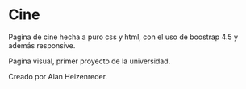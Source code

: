 # Cine
Pagina de cine hecha a puro css y html, con el uso de boostrap 4.5 y además responsive.

Pagina visual, primer proyecto de la universidad.

Creado por Alan Heizenreder.
